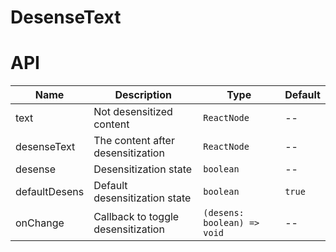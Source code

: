 # DesenseText

<code src="./demos/demo1.tsx"></code>

# API

| Name          | Description                        | Type                        | Default |
| ------------- | ---------------------------------- | --------------------------- | ------- |
| text          | Not desensitized content           | `ReactNode`                 | --      |
| desenseText   | The content after desensitization  | `ReactNode`                 | --      |
| desense       | Desensitization state              | `boolean`                   | --      |
| defaultDesens | Default desensitization state      | `boolean`                   | `true`  |
| onChange      | Callback to toggle desensitization | `(desens: boolean) => void` | --      |
